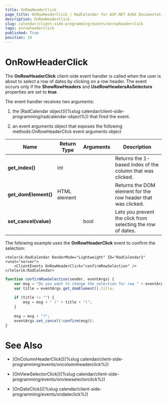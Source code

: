 ```yaml
---
title: OnRowHeaderClick
page_title: OnRowHeaderClick | RadCalendar for ASP.NET AJAX Documentation
description: OnRowHeaderClick
slug: calendar/client-side-programming/events/onrowheaderclick
tags: onrowheaderclick
published: True
position: 10
---
```


# OnRowHeaderClick



The **OnRowHeaderClick** client-side event handler is called when the user is about to select a row of dates by clicking on a row header. The event occurs only if the **ShowRowHeaders** and **UseRowHeadersAsSelectors** properties are set to **true**.

The event handler receives two arguments:

1. the [RadCalendar object]({%slug calendar/client-side-programming/radcalendar-object%}) that fired the event.

1. an event arguments object that exposes the following methods:OnRowHeaderClick event arguments object


| Name | Return Type | Arguments | Description |
| ------ | ------ | ------ | ------ |
| **get_index()** |int||Returns the 1-based index of the column that was clicked.|
| **get_domElement()** |HTML element||Returns the DOM element for the row header that was clicked.|
| **set_cancel(value)** ||bool|Lets you prevent the click from selecting the row of dates.|

The following example uses the **OnRowHeaderClick** event to confirm the selection:

````ASPNET
<telerik:RadCalendar RenderMode="Lightweight" ID="RadCalendar1" runat="server">
    <ClientEvents OnRowHeaderClick="confirmRowSelection" />
</telerik:RadCalendar>
````
````JavaScript
function confirmRowSelection(sender, eventArgs) {
	var msg = "Do you want to change the selection for row " + eventArgs.get_index();
	var title = eventArgs.get_domElement().title;
	
	if (title != "") {
		msg = msg + " (" + title + ")";
	}
		
	msg = msg + "?";
	eventArgs.set_cancel(!confirm(msg));
}
````


# See Also

 * [OnColumnHeaderClick]({%slug calendar/client-side-programming/events/oncolumnheaderclick%})

 * [OnViewSelectorClick]({%slug calendar/client-side-programming/events/onviewselectorclick%})

 * [OnDateClick]({%slug calendar/client-side-programming/events/ondateclick%})
